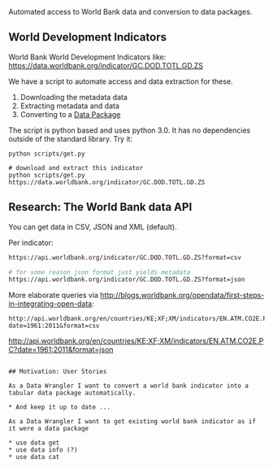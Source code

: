 Automated access to World Bank data and conversion to data packages.

## World Development Indicators

World Bank World Development Indicators like: https://data.worldbank.org/indicator/GC.DOD.TOTL.GD.ZS

We have a script to automate access and data extraction for these.

1. Downloading the metadata data
2. Extracting metadata and data
3. Converting to a [Data Package][]

[Data Package]: https://frictionlessdata.io/data-packages

The script is python based and uses python 3.0. It has no dependencies outside of the standard library. Try it:

```
python scripts/get.py

# download and extract this indicator
python scripts/get.py https://data.worldbank.org/indicator/GC.DOD.TOTL.GD.ZS
```


## Research: The World Bank data API

You can get data in CSV, JSON and XML (default).

Per indicator:

```bash
https://api.worldbank.org/indicator/GC.DOD.TOTL.GD.ZS?format=csv

# for some reason json format just yields metadata
https://api.worldbank.org/indicator/GC.DOD.TOTL.GD.ZS?format=json
```

More elaborate queries via http://blogs.worldbank.org/opendata/first-steps-in-integrating-open-data:

```
http://api.worldbank.org/en/countries/KE;XF;XM/indicators/EN.ATM.CO2E.PC?date=1961:2011&format=csv

```
http://api.worldbank.org/en/countries/KE;XF;XM/indicators/EN.ATM.CO2E.PC?date=1961:2011&format=json
```

## Motivation: User Stories

As a Data Wrangler I want to convert a world bank indicator into a tabular data package automatically.

* And keep it up to date ...

As a Data Wrangler I want to get existing world bank indicator as if it were a data package 

* use data get
* use data info (?)
* use data cat

